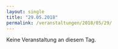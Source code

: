 ```yaml
---
layout: single
title: "29.05.2018"
permalink: /veranstaltungen/2018/05/29/
---
```


Keine Veranstaltung an diesem Tag.
